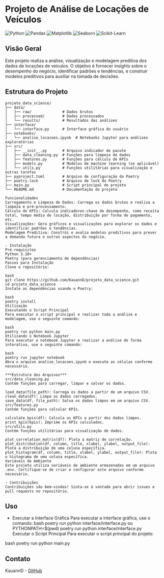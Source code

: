 # Projeto de Análise de Locações de Veículos

![Python](https://img.shields.io/badge/Python-3.8%2B-blue)
![Pandas](https://img.shields.io/badge/Pandas-1.3.0%2B-blue)
![Matplotlib](https://img.shields.io/badge/Matplotlib-3.4.2%2B-blue)
![Seaborn](https://img.shields.io/badge/Seaborn-0.11.1%2B-blue)
![Scikit-Learn](https://img.shields.io/badge/Scikit--Learn-0.24.2%2B-blue)

## Visão Geral

Este projeto realiza a análise, visualização e modelagem preditiva dos dados de locações de veículos. O objetivo é fornecer insights sobre o desempenho do negócio, identificar padrões e tendências, e construir modelos preditivos para auxiliar na tomada de decisões.

## Estrutura do Projeto


```plaintext
projeto_data_science/
├── data/
│   ├── raw/              # Dados brutos
│   ├── processed/        # Dados processados
│   └── results/          # Resultados das análises
├── interface/
│   └── interface.py      # Interface gráfica do usuário
├── notebooks/
│   └── analise_locacoes.ipynb  # Notebooks Jupyter para análises exploratórias
├── src/
│   ├── __init__.py       # Arquivo indicador de pacote
│   ├── data_cleaning.py  # Funções para limpeza de dados
│   ├── features.py       # Funções para cálculo de KPIs
│   ├── models.py         # Modelos de machine learning (se aplicável)
│   └── utils.py          # Funções utilitárias para visualização e outras tarefas
├── pyproject.toml        # Arquivo de configuração do Poetry
├── poetry.lock           # Arquivo de lock do Poetry
├── main.py               # Script principal do projeto
└── README.md             # Documentação do projeto

Funcionalidades
Carregamento e Limpeza de Dados: Carrega os dados brutos e realiza a limpeza e pré-processamento.
Cálculo de KPIs: Calcula indicadores-chave de desempenho, como receita total, tempo médio de locação, distribuição por forma de pagamento, etc.
Visualizações: Gera gráficos e visualizações para explorar os dados e identificar padrões e tendências.
Modelagem Preditiva: Constrói e avalia modelos preditivos para prever a demanda futura e outros aspectos do negócio.

- Instalação
Pré-requisitos
Python 3.10+
Poetry (para gerenciamento de dependências)
Passos para Instalação
Clone o repositório:

bash
git clone https://github.com/KauannD/projeto_data_science.git
cd projeto_data_science
Instale as dependências usando o Poetry:

bash
poetry install
Utilização
Executando o Script Principal
Para executar o script principal e realizar toda a análise e modelagem, use o seguinte comando:

bash
poetry run python main.py
Utilizando o Notebook Jupyter
Para executar o notebook Jupyter e realizar a análise de forma interativa, use o seguinte comando:

bash
poetry run jupyter notebook
Abra o arquivo analise_locacoes.ipynb e execute as células conforme necessário.

***Estrutura dos Arquivos***
src/data_cleaning.py
Contém funções para carregar, limpar e salvar os dados.

load_data(file_path): Carrega os dados a partir de um arquivo CSV.
clean_data(df): Limpa os dados carregados.
save_data(df, file_path): Salva os dados limpos em um arquivo CSV.
src/features.py
Contém funções para calcular KPIs.

calculate_kpis(df): Calcula os KPIs a partir dos dados limpos.
print_kpis(kpis): Imprime os KPIs calculados.
src/utils.py
Contém funções utilitárias para visualização de dados.

plot_correlation_matrix(df): Plota a matriz de correlação.
plot_distribution(df, column, title, xlabel, ylabel, output_file): Plota a distribuição de uma coluna específica.
plot_histogram(df, column, title, xlabel, ylabel, output_file): Plota o histograma de uma coluna específica.
Variáveis de Ambiente
Este projeto utiliza variáveis de ambiente armazenadas em um arquivo .env. Certifique-se de criar e configurar este arquivo conforme necessário.

- Contribuições
Contribuições são bem-vindas! Sinta-se à vontade para abrir issues e pull requests no repositório.
```
## Uso

- Executar a Interface Gráfica
Para executar a interface gráfica, use o comando:
bash
poetry run python interface/interface.py
ou
PYTHONPATH=$(pwd) poetry run python interface/interface.py
Executar o Script Principal
Para executar o script principal do projeto:

bash
poetry run python main.py

## Contato
KauannD - [GitHub](https://github.com/KauannD)
